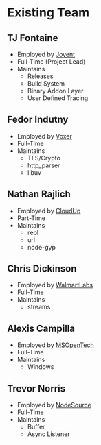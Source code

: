 # Existing Team

## TJ Fontaine

 * Employed by [Joyent](http://joyent.com)
 * Full-Time (Project Lead)
 * Maintains
    - Releases
    - Build System
    - Binary Addon Layer
    - User Defined Tracing

## Fedor Indutny

 * Employed by [Voxer](http://voxer.com)
 * Full-Time
 * Maintains
    - TLS/Crypto
    - http_parser
    - libuv

## Nathan Rajlich

 * Employed by [CloudUp](http://cloudup.com)
 * Part-Time
 * Maintains
    - repl
    - url
    - node-gyp

## Chris Dickinson

 * Employed by [WalmartLabs](http://walmartlabs.com)
 * Full-Time
 * Maintains
    - streams

## Alexis Campilla

 * Employed by [MSOpenTech](http://msopentech.com)
 * Full-Time
 * Maintains
    - Windows

## Trevor Norris

 * Employed by [NodeSource](http://nodesource.com)
 * Full-Time
 * Maintains
    - Buffer
    - Async Listener